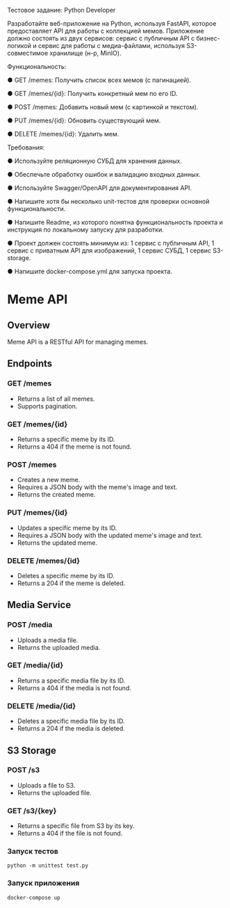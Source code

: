 Тестовое задание: Python Developer

Разработайте веб-приложение на Python, используя FastAPI, которое предоставляет API для работы с коллекцией мемов. Приложение должно состоять из двух сервисов: сервис с публичным API с бизнес-логикой и сервис для работы с медиа-файлами, используя S3-совместимое хранилище (н-р, MinIO).     

Функциональность:

●  GET /memes: Получить список всех мемов (с пагинацией).

●  GET /memes/{id}: Получить конкретный мем по его ID.

●  POST /memes: Добавить новый мем (с картинкой и текстом).

●  PUT /memes/{id}: Обновить существующий мем.                                        

●  DELETE /memes/{id}: Удалить мем. 

Требования:                          

●  Используйте реляционную СУБД для хранения данных.

●  Обеспечьте обработку ошибок и валидацию входных данных.

●  Используйте Swagger/OpenAPI для документирования API.

●  Напишите хотя бы несколько unit-тестов для проверки основной      функциональности.

●  Напишите Readme, из которого понятна функциональность проекта и инструкция по локальному запуску для разработки.

●  Проект должен состоять минимум из: 1 сервис с публичным API, 1 сервис с приватным API для изображений, 1 сервис СУБД, 1 сервис S3-storage.

●  Напишите docker-compose.yml для запуска проекта.

# Meme API

## Overview

Meme API is a RESTful API for managing memes.

## Endpoints

### GET /memes

* Returns a list of all memes.
* Supports pagination.

### GET /memes/{id}

* Returns a specific meme by its ID.
* Returns a 404 if the meme is not found.

### POST /memes

* Creates a new meme.
* Requires a JSON body with the meme's image and text.
* Returns the created meme.

### PUT /memes/{id}

* Updates a specific meme by its ID.
* Requires a JSON body with the updated meme's image and text.
* Returns the updated meme.

### DELETE /memes/{id}

* Deletes a specific meme by its ID.
* Returns a 204 if the meme is deleted.

## Media Service

### POST /media

* Uploads a media file.
* Returns the uploaded media.

### GET /media/{id}

* Returns a specific media file by its ID.
* Returns a 404 if the media is not found.

### DELETE /media/{id}

* Deletes a specific media file by its ID.
* Returns a 204 if the media is deleted.

## S3 Storage

### POST /s3

* Uploads a file to S3.
* Returns the uploaded file.

### GET /s3/{key}

* Returns a specific file from S3 by its key.
* Returns a 404 if the file is not found.

### Запуск тестов

`python -m unittest test.py`

### Запуск приложения

`docker-compose up`